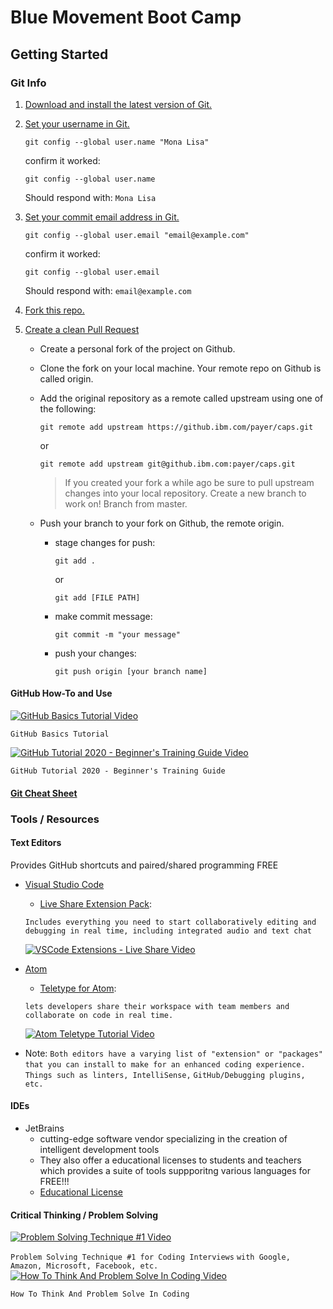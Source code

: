 # Blue Movement Boot Camp 

## Getting Started

### Git Info

1. [Download and install the latest version of Git.](https://git-scm.com/downloads)
2. [Set your username in Git.](https://help.github.com/en/articles/setting-your-username-in-git)

    `git config --global user.name "Mona Lisa"`

    confirm it worked:

    `git config --global user.name`

    Should respond with: `Mona Lisa`

3. [Set your commit email address in Git.](https://help.github.com/en/articles/setting-your-commit-email-address)

    `git config --global user.email "email@example.com"`

    confirm it worked:

    `git config --global user.email`

    Should respond with: `email@example.com`
4. [Fork this repo.](https://help.github.com/en/github/getting-started-with-github/fork-a-repo)
5. [Create a clean Pull Request](https://help.github.com/en/desktop/contributing-to-projects/creating-a-pull-request)
    - Create a personal fork of the project on Github.
    - Clone the fork on your local machine. Your remote repo on Github is called origin.
    - Add the original repository as a remote called upstream using one of the following:
  
        `git remote add upstream https://github.ibm.com/payer/caps.git`

        or

        `git remote add upstream git@github.ibm.com:payer/caps.git`

        > If you created your fork a while ago be sure to pull upstream changes into your local repository.
        Create a new branch to work on! Branch from master.
    - Push your branch to your fork on Github, the remote origin.
      - stage changes for push:
  
        `git add .`

        or

        `git add [FILE PATH]`

      - make commit message:

        `git commit -m "your message"`

      - push your changes:

        `git push origin [your branch name]`

#### GitHub How-To and Use

[![GitHub Basics Tutorial Video](http://img.youtube.com/vi/x0EYpi38Yp4/0.jpg)](http://www.youtube.com/watch?v=x0EYpi38Yp4 " GitHub Basics Tutorial")

```GitHub Basics Tutorial```

[![GitHub Tutorial 2020 - Beginner's Training Guide Video](http://img.youtube.com/vi/iv8rSLsi1xo/0.jpg)](http://www.youtube.com/watch?v=iv8rSLsi1xo "GitHub Tutorial 2020 - Beginner's Training Guide")

```GitHub Tutorial 2020 - Beginner's Training Guide```

#### [Git Cheat Sheet](https://education.github.com/git-cheat-sheet-education.pdf)

### Tools / Resources

#### Text Editors

Provides GitHub shortcuts and paired/shared programming FREE

- [Visual Studio Code](https://code.visualstudio.com/download)
  - [Live Share Extension Pack](https://docs.microsoft.com/en-us/visualstudio/liveshare/use/vscode):
  
  ```Includes everything you need to start collaboratively editing and```
  ```debugging in real time, including integrated audio and text chat```
  
  [![VSCode Extensions - Live Share Video](http://img.youtube.com/vi/mJ_QOo_E1U0/0.jpg)](http://www.youtube.com/watch?v=mJ_QOo_E1U0 "VSCode Extensions - Live Share")

- [Atom](https://atom.io/)
  - [Teletype for Atom](https://teletype.atom.io/):
  
  ```lets developers share their workspace with team members and```
  ```collaborate on code in real time.```
  
  [![Atom Teletype Tutorial Video](http://img.youtube.com/vi/6TwAHlNpkrc/0.jpg)](http://www.youtube.com/watch?v=6TwAHlNpkrc "Atom Teletype Tutorial")
  
- Note:
    ```Both editors have a varying list of "extension" or "packages" that you can install```
    ```to make for an enhanced coding experience. Things such as linters, IntelliSense,```
    ```GitHub/Debugging plugins, etc.```

#### IDEs

- JetBrains
  - cutting-edge software vendor specializing in the creation of intelligent development tools
  - They also offer a educational licenses to students and teachers which provides a suite of tools suppporitng various languages for FREE!!!
  - [Educational License](https://www.jetbrains.com/community/education/#students)

#### Critical Thinking / Problem Solving

[![Problem Solving Technique #1 Video](http://img.youtube.com/vi/lD-LuK_VGZI/0.jpg)](http://www.youtube.com/watch?v=lD-LuK_VGZI "Problem Solving Technique #1")

```Problem Solving Technique #1 for Coding Interviews```
```with Google, Amazon, Microsoft, Facebook, etc.```
[![How To Think And Problem Solve In Coding Video](http://img.youtube.com/vi/Hb9WUEXdkCE/0.jpg)](http://www.youtube.com/watch?v=Hb9WUEXdkCE "How To Think And Problem Solve In Coding")

```How To Think And Problem Solve In Coding```
